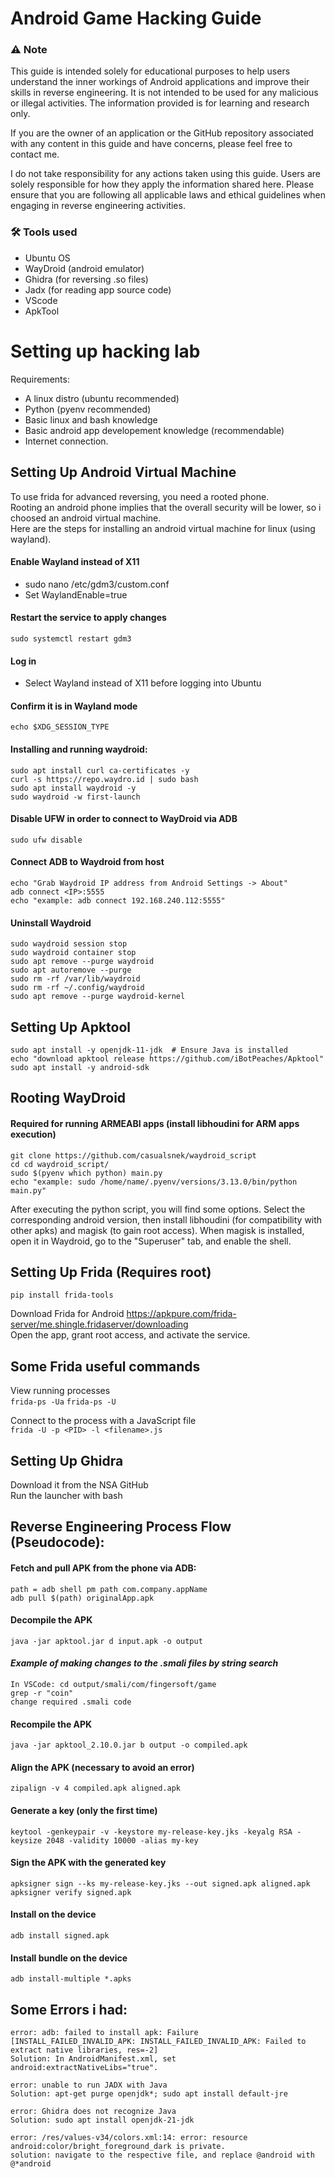 # Android Game Hacking Guide

### ⚠️ Note
This guide is intended solely for educational purposes to help users understand the inner workings of Android applications and improve their skills in reverse engineering. It is not intended to be used for any malicious or illegal activities. The information provided is for learning and research only.

If you are the owner of an application or the GitHub repository associated with any content in this guide and have concerns, please feel free to contact me.

I do not take responsibility for any actions taken using this guide. Users are solely responsible for how they apply the information shared here. Please ensure that you are following all applicable laws and ethical guidelines when engaging in reverse engineering activities.

### 🛠️ Tools used
- Ubuntu OS
- WayDroid (android emulator)
- Ghidra (for reversing .so files)
- Jadx (for reading app source code)
- VScode
- ApkTool

# Setting up hacking lab
Requirements: 
- A linux distro (ubuntu recommended) 
- Python (pyenv recommended)
- Basic linux and bash knowledge
- Basic android app developement knowledge (recommendable)
- Internet connection.

## Setting Up Android Virtual Machine 
To use frida for advanced reversing, you need a rooted phone. <br>
Rooting an android phone implies that the overall security will be lower, so i choosed an android virtual machine. <br>
Here are the steps for installing an android virtual machine for linux (using wayland).

#### Enable Wayland instead of X11  
- sudo nano /etc/gdm3/custom.conf  
- Set WaylandEnable=true  
#### Restart the service to apply changes  
    sudo systemctl restart gdm3
#### Log in  
- Select Wayland instead of X11 before logging into Ubuntu  
#### Confirm it is in Wayland mode  
    echo $XDG_SESSION_TYPE  
#### Installing and running waydroid:   
    sudo apt install curl ca-certificates -y  
    curl -s https://repo.waydro.id | sudo bash  
    sudo apt install waydroid -y  
    sudo waydroid -w first-launch  
#### Disable UFW in order to connect to WayDroid via ADB
    sudo ufw disable 
#### Connect ADB to Waydroid from host  
    echo "Grab Waydroid IP address from Android Settings -> About"
    adb connect <IP>:5555
    echo "example: adb connect 192.168.240.112:5555"
#### Uninstall Waydroid  
    sudo waydroid session stop 
    sudo waydroid container stop 
    sudo apt remove --purge waydroid
    sudo apt autoremove --purge
    sudo rm -rf /var/lib/waydroid
    sudo rm -rf ~/.config/waydroid
    sudo apt remove --purge waydroid-kernel

## Setting Up Apktool
    sudo apt install -y openjdk-11-jdk  # Ensure Java is installed
    echo "download apktool release https://github.com/iBotPeaches/Apktool"
    sudo apt install -y android-sdk

## Rooting WayDroid

#### Required for running ARMEABI apps (install libhoudini for ARM apps execution)  
    git clone https://github.com/casualsnek/waydroid_script
    cd cd waydroid_script/
    sudo $(pyenv which python) main.py
    echo "example: sudo /home/name/.pyenv/versions/3.13.0/bin/python main.py"
    
After executing the python script, you will find some options. Select the corresponding android version, then install libhoudini (for compatibility with other apks) and magisk (to gain root access). When magisk is installed, open it in Waydroid, go to the "Superuser" tab, and enable the shell.

## Setting Up Frida (Requires root)
    pip install frida-tools 
Download Frida for Android 
    https://apkpure.com/frida-server/me.shingle.fridaserver/downloading <br>
    Open the app, grant root access, and activate the service. 

## Some Frida useful commands
View running processes <br> 
    ```frida-ps -Ua```
    ```frida-ps -U```

Connect to the process with a JavaScript file <br>
    ```frida -U -p <PID> -l <filename>.js```

## Setting Up Ghidra
Download it from the NSA GitHub <br>
Run the launcher with bash 


## Reverse Engineering Process Flow (Pseudocode): 
#### Fetch and pull APK from the phone via ADB:
    path = adb shell pm path com.company.appName
    adb pull $(path) originalApp.apk
#### Decompile the APK  
    java -jar apktool.jar d input.apk -o output  
#### *Example of making changes to the .smali files by string search* 
    In VSCode: cd output/smali/com/fingersoft/game  
    grep -r "coin" 
    change required .smali code
#### Recompile the APK  
    java -jar apktool_2.10.0.jar b output -o compiled.apk 
#### Align the APK (necessary to avoid an error)  
    zipalign -v 4 compiled.apk aligned.apk  
#### Generate a key (only the first time)  
    keytool -genkeypair -v -keystore my-release-key.jks -keyalg RSA -keysize 2048 -validity 10000 -alias my-key  
#### Sign the APK with the generated key
    apksigner sign --ks my-release-key.jks --out signed.apk aligned.apk  
    apksigner verify signed.apk  
#### Install on the device  
    adb install signed.apk 
#### Install bundle on the device
    adb install-multiple *.apks



## Some Errors i had:  
    error: adb: failed to install apk: Failure [INSTALL_FAILED_INVALID_APK: INSTALL_FAILED_INVALID_APK: Failed to extract native libraries, res=-2]  
    Solution: In AndroidManifest.xml, set android:extractNativeLibs="true".  

    error: unable to run JADX with Java  
    Solution: apt-get purge openjdk*; sudo apt install default-jre  

    error: Ghidra does not recognize Java  
    Solution: sudo apt install openjdk-21-jdk  

    error: /res/values-v34/colors.xml:14: error: resource android:color/bright_foreground_dark is private.
    solution: navigate to the respective file, and replace @android with @*android

